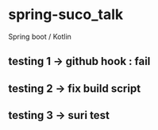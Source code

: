 # spring-suco_talk
Spring boot / Kotlin 

## testing 1 -> github hook : fail

## testing 2 -> fix build script

## testing 3 -> suri test
